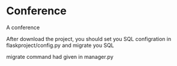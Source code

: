 # Conference
A conference

After download the project, you should set you SQL configration in flaskproject/config.py and migrate you SQL

migrate command had given in manager.py
